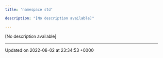 ```yaml
---
title: 'namespace std'

description: "[No description available]"

---
```







[No description available]






-------------------------------

Updated on 2022-08-02 at 23:34:53 +0000